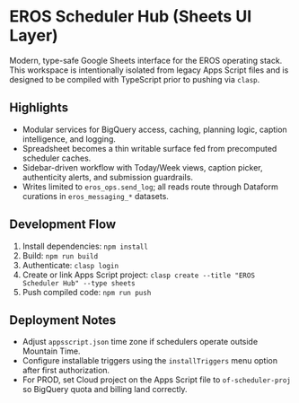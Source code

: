 # EROS Scheduler Hub (Sheets UI Layer)

Modern, type-safe Google Sheets interface for the EROS operating stack. This workspace is intentionally isolated from
legacy Apps Script files and is designed to be compiled with TypeScript prior to pushing via `clasp`.

## Highlights
- Modular services for BigQuery access, caching, planning logic, caption intelligence, and logging.
- Spreadsheet becomes a thin writable surface fed from precomputed scheduler caches.
- Sidebar-driven workflow with Today/Week views, caption picker, authenticity alerts, and submission guardrails.
- Writes limited to `eros_ops.send_log`; all reads route through Dataform curations in `eros_messaging_*` datasets.

## Development Flow
1. Install dependencies: `npm install`
2. Build: `npm run build`
3. Authenticate: `clasp login`
4. Create or link Apps Script project: `clasp create --title "EROS Scheduler Hub" --type sheets`
5. Push compiled code: `npm run push`

## Deployment Notes
- Adjust `appsscript.json` time zone if schedulers operate outside Mountain Time.
- Configure installable triggers using the `installTriggers` menu option after first authorization.
- For PROD, set Cloud project on the Apps Script file to `of-scheduler-proj` so BigQuery quota and billing land correctly.
